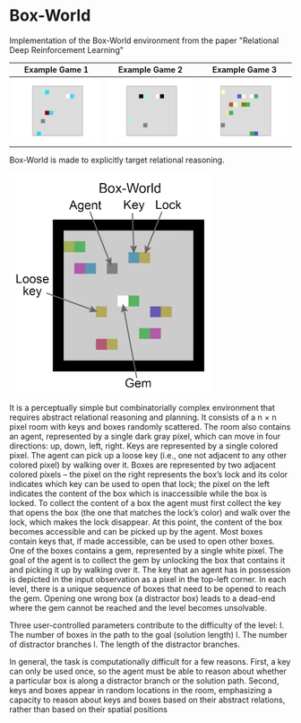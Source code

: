 # Box-World
Implementation of the Box-World environment from the paper "Relational Deep Reinforcement Learning"

| Example Game 1 | Example Game 2 | Example Game 3 |
| :---: | :---: | :---: 
| ![Game 1](/examples/round_1.gif?raw=true) | ![Game 2](/examples/round_2.gif?raw=true) | ![Game 3](/examples/round_0.gif?raw=true) |

Box-World is made to explicitly target relational reasoning.

![Box-World grid](/examples/box_world.png)

It is a perceptually simple but combinatorially complex environment that requires abstract relational reasoning and planning. It consists of a n × n pixel room with keys and boxes randomly scattered. The room also contains an agent, represented by a single dark gray pixel, which can move in four directions: up, down, left, right. Keys are represented by a single colored pixel. The agent can pick up a loose key (i.e., one not adjacent to any other colored pixel) by walking over it. Boxes are represented by two adjacent colored pixels – the pixel on the right represents the box’s lock and its color indicates which key can be used to open that lock; the pixel on the left indicates the content of the box which is inaccessible while the box is locked. To collect the content of a box the agent must first collect the key that opens the box (the one that matches the lock’s color) and walk over the lock, which makes the lock disappear. At this point, the content of the box becomes accessible and can be picked up by the agent. Most boxes contain keys that, if made accessible, can be used to open other boxes. One of the boxes contains a gem, represented by a single white pixel. The goal of the agent is to collect the gem by unlocking the box that contains it and picking it up by walking over it. The key that an agent has in possession is depicted in the input observation as a pixel in the top-left corner. In each level, there is a unique sequence of boxes that need to be opened to reach the gem. Opening one wrong box (a distractor box) leads to a dead-end where the gem cannot be reached and the level becomes unsolvable.

Three user-controlled parameters contribute to the difficulty of the level:
l. The number of boxes in the path to the goal (solution length)
l. The number of distractor branches 
l. The length of the distractor branches.

In general, the task is computationally difficult for a few reasons. First, a key can only be used once, so the agent must be able to reason about whether a particular box is along a distractor branch or the solution path. Second, keys and boxes appear in random locations in the room, emphasizing a capacity to reason about keys and boxes based on their abstract relations, rather than based on their spatial positions
